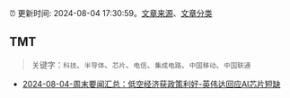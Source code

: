 :alarm_clock: 更新时间: 2024-08-04 17:30:59。[文章来源](/README.md)、[文章分类](/TAGS.md)

## TMT


> 关键字：`科技`、`半导体`、`芯片`、`电信`、`集成电路`、`中国移动`、`中国联通`



- [2024-08-04-周末要闻汇总：低空经济获政策利好-英伟达回应AI芯片短缺](https://www.cls.cn/detail/1753485) 
